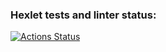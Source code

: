 ### Hexlet tests and linter status:
[![Actions Status](https://github.com/Motlakhov/python-project-49/workflows/hexlet-check/badge.svg)](https://github.com/Motlakhov/python-project-49/actions)